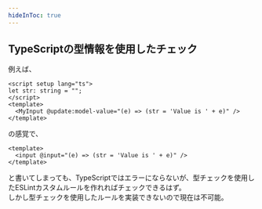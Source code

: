 ```yaml
---
hideInToc: true
---
```


## TypeScriptの型情報を使用したチェック

例えば、

```vue
<script setup lang="ts">
let str: string = "";
</script>
<template>
  <MyInput @update:model-value="(e) => (str = 'Value is ' + e)" />
</template>
```

の感覚で、

```vue
<template>
  <input @input="(e) => (str = 'Value is ' + e)" />
</template>
```

と書いてしまっても、TypeScriptではエラーにならないが、型チェックを使用したESLintカスタムルールを作れればチェックできるはず。\
しかし型チェックを使用したルールを実装できないので現在は不可能。

